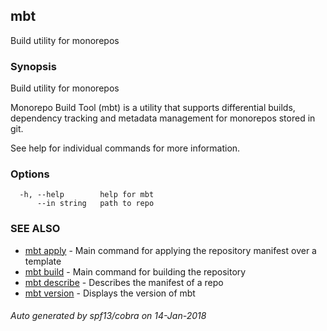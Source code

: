 ## mbt

Build utility for monorepos

### Synopsis


Build utility for monorepos

Monorepo Build Tool (mbt) is a utility that supports differential builds,
dependency tracking and metadata management for monorepos stored in git.

See help for individual commands for more information.

	

### Options

```
  -h, --help        help for mbt
      --in string   path to repo
```

### SEE ALSO
* [mbt apply](mbt_apply.md)	 - Main command for applying the repository manifest over a template
* [mbt build](mbt_build.md)	 - Main command for building the repository
* [mbt describe](mbt_describe.md)	 - Describes the manifest of a repo
* [mbt version](mbt_version.md)	 - Displays the version of mbt

###### Auto generated by spf13/cobra on 14-Jan-2018
